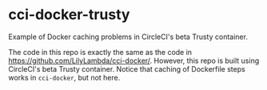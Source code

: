 # cci-docker-trusty #

Example of Docker caching problems in CircleCI's beta Trusty container.

The code in this repo is exactly the same as the code in https://github.com/LilyLambda/cci-docker/. However, this repo is built using CircleCI's beta Trusty container. Notice that caching of Dockerfile steps works in `cci-docker`, but not here.
